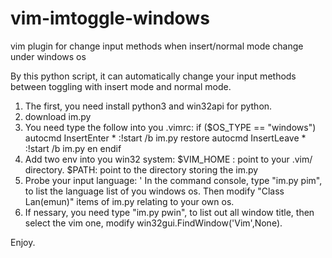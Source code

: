 # vim-imtoggle-windows
vim plugin for change input methods when insert/normal mode change under windows os

By this python script, it can automatically change your input methods between toggling with insert mode and normal mode.

1. The first, you need install python3 and win32api for python.
2. download im.py
3. You need type the follow into you .vimrc:
   if ($OS_TYPE == "windows")
	    autocmd InsertEnter * :!start /b im.py restore
	    autocmd InsertLeave * :!start /b im.py en
   endif
4. Add two env into you win32 system: 
   $VIM_HOME : point to your .vim/ directory.
   $PATH: point to the directory storing the im.py
5. Probe your input language: '
   In the command console, type "im.py pim", to list the language list of you windows os. 
   Then modify "Class Lan(emun)" items of    im.py relating to your own os.
6. If nessary, you need type "im.py pwin", to list out all window title, 
   then select the vim one, modify win32gui.FindWindow('Vim',None).

Enjoy.
